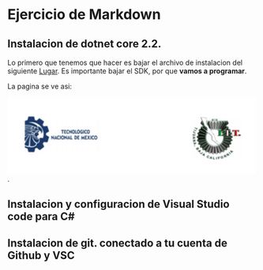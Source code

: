 
# Ejercicio de Markdown


## Instalacion  de dotnet core 2.2.
Lo primero que tenemos que hacer 
es bajar el archivo de instalacion del siguiente 
[Lugar](https://dotnet.microsoft.com/download/dotnet-core/3.0).
Es importante bajar el SDK, por que **vamos a programar**.

La pagina se ve asi:

![imagen dotnet 3.0](https://github.com/Sebashhdez13/POO-2020/blob/master/Setup/img/LOGO%20TEC%202.PNG).

## Instalacion y configuracion de Visual Studio code para C#

## Instalacion de git. conectado a tu cuenta de Github y VSC
